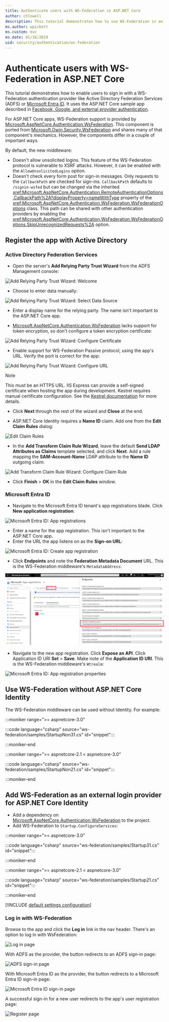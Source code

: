 ```yaml
---
title: Authenticate users with WS-Federation in ASP.NET Core
author: chlowell
description: This tutorial demonstrates how to use WS-Federation in an ASP.NET Core app.
ms.author: wpickett
ms.custom: mvc
ms.date: 01/16/2019
uid: security/authentication/ws-federation
---
```

# Authenticate users with WS-Federation in ASP.NET Core

This tutorial demonstrates how to enable users to sign in with a WS-Federation authentication provider like Active Directory Federation Services (ADFS) or [Microsoft Entra ID](/azure/active-directory/). It uses the ASP.NET Core sample app described in [Facebook, Google, and external provider authentication](xref:security/authentication/social/index).

For ASP.NET Core apps, WS-Federation support is provided by [Microsoft.AspNetCore.Authentication.WsFederation](https://www.nuget.org/packages/Microsoft.AspNetCore.Authentication.WsFederation). This component is ported from [Microsoft.Owin.Security.WsFederation](https://www.nuget.org/packages/Microsoft.Owin.Security.WsFederation) and shares many of that component's mechanics. However, the components differ in a couple of important ways.

By default, the new middleware:

* Doesn't allow unsolicited logins. This feature of the WS-Federation protocol is vulnerable to XSRF attacks. However, it can be enabled with the `AllowUnsolicitedLogins` option.
* Doesn't check every form post for sign-in messages. Only requests to the `CallbackPath` are checked for sign-ins. `CallbackPath` defaults to `/signin-wsfed` but can be changed via the inherited <xref:Microsoft.AspNetCore.Authentication.RemoteAuthenticationOptions.CallbackPath%2A?displayProperty=nameWithType> property of the <xref:Microsoft.AspNetCore.Authentication.WsFederation.WsFederationOptions> class. This path can be shared with other authentication providers by enabling the <xref:Microsoft.AspNetCore.Authentication.WsFederation.WsFederationOptions.SkipUnrecognizedRequests%2A> option.

## Register the app with Active Directory

### Active Directory Federation Services

* Open the server's **Add Relying Party Trust Wizard** from the ADFS Management console:

![Add Relying Party Trust Wizard: Welcome](ws-federation/_static/AdfsAddTrust.png)

* Choose to enter data manually:

![Add Relying Party Trust Wizard: Select Data Source](ws-federation/_static/AdfsSelectDataSource.png)

* Enter a display name for the relying party. The name isn't important to the ASP.NET Core app.

* [Microsoft.AspNetCore.Authentication.WsFederation](https://www.nuget.org/packages/Microsoft.AspNetCore.Authentication.WsFederation) lacks support for token encryption, so don't configure a token encryption certificate:

![Add Relying Party Trust Wizard: Configure Certificate](ws-federation/_static/AdfsConfigureCert.png)

* Enable support for WS-Federation Passive protocol, using the app's URL. Verify the port is correct for the app:

![Add Relying Party Trust Wizard: Configure URL](ws-federation/_static/AdfsConfigureUrl.png)

> [!NOTE]
> This must be an HTTPS URL. IIS Express can provide a self-signed certificate when hosting the app during development. Kestrel requires manual certificate configuration. See the [Kestrel documentation](xref:fundamentals/servers/kestrel) for more details.

* Click **Next** through the rest of the wizard and **Close** at the end.

* ASP.NET Core Identity requires a **Name ID** claim. Add one from the **Edit Claim Rules** dialog:

![Edit Claim Rules](ws-federation/_static/EditClaimRules.png)

* In the **Add Transform Claim Rule Wizard**, leave the default **Send LDAP Attributes as Claims** template selected, and click **Next**. Add a rule mapping the **SAM-Account-Name** LDAP attribute to the **Name ID** outgoing claim:

![Add Transform Claim Rule Wizard: Configure Claim Rule](ws-federation/_static/AddTransformClaimRule.png)

* Click **Finish** > **OK** in the **Edit Claim Rules** window.

### Microsoft Entra ID

* Navigate to the Microsoft Entra ID tenant's app registrations blade. Click **New application registration**:

![Microsoft Entra ID: App registrations](ws-federation/_static/AadNewAppRegistration.png)

* Enter a name for the app registration. This isn't important to the ASP.NET Core app.
* Enter the URL the app listens on as the **Sign-on URL**:

![Microsoft Entra ID: Create app registration](ws-federation/_static/AadCreateAppRegistration.png)

* Click **Endpoints** and note the **Federation Metadata Document** URL. This is the WS-Federation middleware's `MetadataAddress`:

![Microsoft Entra ID: Endpoints](ws-federation/_static/AadFederationMetadataDocument.png)

* Navigate to the new app registration. Click **Expose an API**. Click Application ID URI **Set** > **Save**. Make note of the  **Application ID URI**. This is the WS-Federation middleware's `Wtrealm`:

![Microsoft Entra ID: App registration properties](ws-federation/_static/AadAppIdUri.png)

## Use WS-Federation without ASP.NET Core Identity

The WS-Federation middleware can be used without Identity. For example:

:::moniker range=">= aspnetcore-3.0"

:::code language="csharp" source="ws-federation/samples/StartupNon31.cs" id="snippet":::

:::moniker-end

:::moniker range=">= aspnetcore-2.1 < aspnetcore-3.0"

:::code language="csharp" source="ws-federation/samples/StartupNon21.cs" id="snippet":::

:::moniker-end

## Add WS-Federation as an external login provider for ASP.NET Core Identity

* Add a dependency on [Microsoft.AspNetCore.Authentication.WsFederation](https://www.nuget.org/packages/Microsoft.AspNetCore.Authentication.WsFederation) to the project.
* Add WS-Federation to `Startup.ConfigureServices`:

:::moniker range=">= aspnetcore-3.0"

:::code language="csharp" source="ws-federation/samples/Startup31.cs" id="snippet":::

:::moniker-end

:::moniker range=">= aspnetcore-2.1 < aspnetcore-3.0"

:::code language="csharp" source="ws-federation/samples/Startup21.cs" id="snippet":::

:::moniker-end

[!INCLUDE [default settings configuration](social/includes/default-settings.md)]

### Log in with WS-Federation

Browse to the app and click the **Log in** link in the nav header. There's an option to log in with WsFederation:

![Log in page](ws-federation/_static/WsFederationButton.png)

With ADFS as the provider, the button redirects to an ADFS sign-in page:

![ADFS sign-in page](ws-federation/_static/AdfsLoginPage.png)

With Microsoft Entra ID as the provider, the button redirects to a Microsoft Entra ID sign-in page:

![Microsoft Entra ID sign-in page](ws-federation/_static/AadSignIn.png)

A successful sign-in for a new user redirects to the app's user registration page:

![Register page](ws-federation/_static/Register.png)

